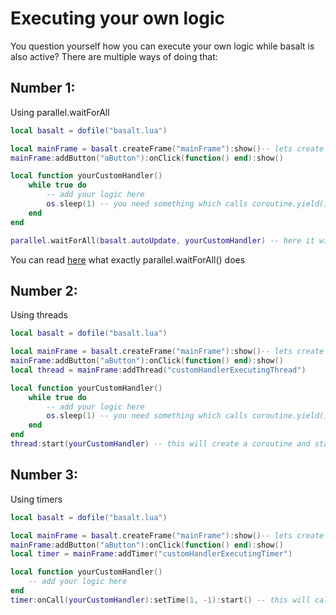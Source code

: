 # Executing your own logic

You question yourself how you can execute your own logic while basalt is also active? There are multiple ways of doing that:

## Number 1:
Using parallel.waitForAll

````lua
local basalt = dofile("basalt.lua")

local mainFrame = basalt.createFrame("mainFrame"):show()-- lets create a frame and a button without functionality
mainFrame:addButton("aButton"):onClick(function() end):show()

local function yourCustomHandler()
    while true do
        -- add your logic here
        os.sleep(1) -- you need something which calls coroutine.yield(), yes os.sleep does that os.pullEvent() aswell
    end
end

parallel.waitForAll(basalt.autoUpdate, yourCustomHandler) -- here it will handle your function (yourCustomHandler) and basalts handlers at the time
````
You can read [here](http://www.computercraft.info/wiki/Parallel_(API)) what exactly parallel.waitForAll() does

## Number 2:
Using threads

````lua
local basalt = dofile("basalt.lua")

local mainFrame = basalt.createFrame("mainFrame"):show()-- lets create a frame, a button without functionality and a thread
mainFrame:addButton("aButton"):onClick(function() end):show()
local thread = mainFrame:addThread("customHandlerExecutingThread")

local function yourCustomHandler()
    while true do
        -- add your logic here
        os.sleep(1) -- you need something which calls coroutine.yield(), yes os.sleep does that os.pullEvent() aswell
    end
end
thread:start(yourCustomHandler) -- this will create a coroutine and starts the coroutine, os.sleep does the rest, so you just have to call start once.
````

## Number 3:
Using timers

````lua
local basalt = dofile("basalt.lua")

local mainFrame = basalt.createFrame("mainFrame"):show()-- lets create a frame, a button without functionality and a timer
mainFrame:addButton("aButton"):onClick(function() end):show()
local timer = mainFrame:addTimer("customHandlerExecutingTimer")

local function yourCustomHandler()
    -- add your logic here
end
timer:onCall(yourCustomHandler):setTime(1, -1):start() -- this will call your function every second until you :cancel() the timer